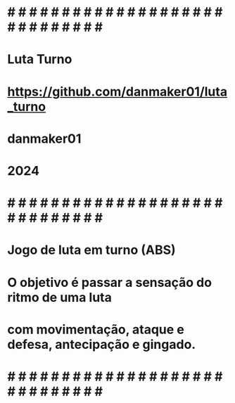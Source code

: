 # # # # # # # # # # # # # # # # # # # # # # # # # # # # # # # 
# Luta Turno
# https://github.com/danmaker01/luta_turno
# danmaker01
# 2024
#
# # # # # # # # # # # # # # # # # # # # # # # # # # # # # # # 
# Jogo de luta em turno (ABS)
# O objetivo é passar a sensação do ritmo de uma luta
# com movimentação, ataque e defesa, antecipação e gingado.
#
# # # # # # # # # # # # # # # # # # # # # # # # # # # # # # # 
